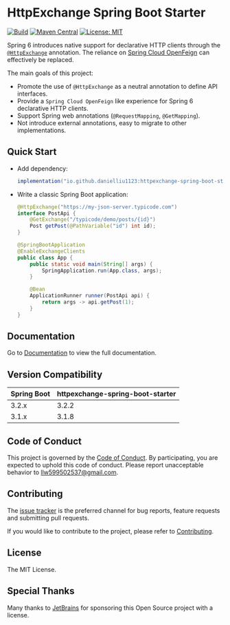 # HttpExchange Spring Boot Starter

[![Build](https://img.shields.io/github/actions/workflow/status/DanielLiu1123/httpexchange-spring-boot-starter/build.yml?branch=main)](https://github.com/DanielLiu1123/httpexchange-spring-boot-starter/actions)
[![Maven Central](https://img.shields.io/maven-central/v/io.github.danielliu1123/httpexchange-spring-boot-starter)](https://search.maven.org/artifact/io.github.danielliu1123/httpexchange-spring-boot-starter)
[![License: MIT](https://img.shields.io/badge/License-MIT-yellow.svg)](https://opensource.org/licenses/MIT)

Spring 6 introduces native support for declarative HTTP clients through
the [`@HttpExchange`](https://docs.spring.io/spring-framework/reference/integration/rest-clients.html#rest-http-interface) annotation.
The reliance on [Spring Cloud OpenFeign](https://github.com/spring-cloud/spring-cloud-openfeign) can effectively be replaced.

The main goals of this project:

- Promote the use of `@HttpExchange` as a neutral annotation to define API interfaces.
- Provide a `Spring Cloud OpenFeign` like experience for Spring 6 declarative HTTP clients.
- Support Spring web annotations (`@RequestMapping`, `@GetMapping`).
- Not introduce external annotations, easy to migrate to other implementations.

## Quick Start

- Add dependency:

    ```groovy
    implementation("io.github.danielliu1123:httpexchange-spring-boot-starter:3.2.2")
    ```

- Write a classic Spring Boot application:

    ```java
    @HttpExchange("https://my-json-server.typicode.com")
    interface PostApi {
        @GetExchange("/typicode/demo/posts/{id}")
        Post getPost(@PathVariable("id") int id);
    }

    @SpringBootApplication
    @EnableExchangeClients
    public class App {
        public static void main(String[] args) {
            SpringApplication.run(App.class, args);
        }

        @Bean
        ApplicationRunner runner(PostApi api) {
            return args -> api.getPost(1);
        }
    }
    ```
  
## Documentation

Go to [Documentation](https://danielliu1123.github.io/httpexchange-spring-boot-starter/) to view the full documentation.

## Version Compatibility

| Spring Boot | httpexchange-spring-boot-starter |
|-------------|----------------------------------|
| 3.2.x       | 3.2.2                            |
| 3.1.x       | 3.1.8                            |

## Code of Conduct

This project is governed by the [Code of Conduct](./CODE_OF_CONDUCT.md).
By participating, you are expected to uphold this code of conduct.
Please report unacceptable behavior to llw599502537@gmail.com.

## Contributing

The [issue tracker](https://github.com/DanielLiu1123/httpexchange-spring-boot-starter/issues) is the preferred channel for bug reports, 
feature requests and submitting pull requests.

If you would like to contribute to the project, please refer to [Contributing](./CONTRIBUTING.md).

## License

The MIT License.

## Special Thanks

Many thanks to [JetBrains](https://www.jetbrains.com/) for sponsoring this Open Source project with a license.
